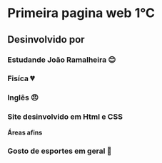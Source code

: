 # Primeira pagina web 1°C
## Desinvolvido por
### Estudande João Ramalheira 😊
### Fisíca 💔
### Inglês 😠
### Site desinvolvido em Html e CSS
**Áreas afins**
### Gosto de esportes em geral 🥇
